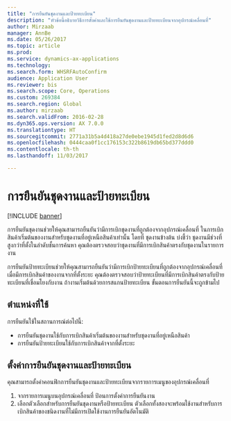 ```yaml
---
title: "การยืนยันชุดงานและป้ายทะเบียน"
description: "หัวข้อนี้อธิบายวิธีการตั้งค่าและใช้การยืนยันชุดงานและป้ายทะเบียนจากอุปกรณ์เคลื่อนที่"
author: Mirzaab
manager: AnnBe
ms.date: 05/26/2017
ms.topic: article
ms.prod: 
ms.service: dynamics-ax-applications
ms.technology: 
ms.search.form: WHSRFAutoConfirm
audience: Application User
ms.reviewer: bis
ms.search.scope: Core, Operations
ms.custom: 269384
ms.search.region: Global
ms.author: mirzaab
ms.search.validFrom: 2016-02-28
ms.dyn365.ops.version: AX 7.0.0
ms.translationtype: HT
ms.sourcegitcommit: 2771a31b5a4d418a27de0ebe1945d1fed2d8d6d6
ms.openlocfilehash: 0444caa0f1cc176153c322b8619db65bd377ddd0
ms.contentlocale: th-th
ms.lasthandoff: 11/03/2017

---
```


# <a name="batch-and-license-plate-confirmation"></a>การยืนยันชุดงานและป้ายทะเบียน

[!INCLUDE [banner](../includes/banner.md)]

การยืนยันชุดงานช่วยให้คุณสามารถยืนยันว่ามีการเบิกชุดงานที่ถูกต้องจากอุปกรณ์เคลื่อนที่ ในการเบิกสินค้าเริ่มต้นของงานสำหรับชุดงานที่อยู่เหนือสินค้าเท่านั้น โดยที่ ชุดงานข้างต้น บ่งชี้ว่า ชุดงานมีช่วงที่สูงกว่าที่ตั้งในลำดับชั้นการค้นหา คุณต้องตรวจสอบว่าชุดงานที่มีการเบิกสินค้าตรงกับชุดงานในรายการงาน 

การยืนยันป้ายทะเบียนช่วยให้คุณสามารถยืนยันว่ามีการเบิกป้ายทะเบียนที่ถูกต้องจากอุปกรณ์เคลื่อนที่ เมื่อมีการเบิกสินค้าของงานจากที่ตั้งระยะ คุณต้องตรวจสอบว่าป้ายทะเบียนที่มีการเบิกสินค้าตรงกับป้ายทะเบียนที่เชื่อมโยงกับงาน ถ้างานเริ่มต้นด้วยการสแกนป้ายทะเบียน ขั้นตอนการยืนยันนี้จะถูกข้ามไป

## <a name="where-it-applies"></a>ตำแหน่งที่ใช้
การยืนยันใช้ในสถานการณ์ต่อไปนี้:

- การยืนยันชุดงานใช้กับการเบิกสินค้าเริ่มต้นของงานสำหรับชุดงานที่อยู่เหนือสินค้า
- การยืนยันป้ายทะเบียนใช้กับการเบิกสินค้าจากที่ตั้งระยะ

## <a name="set-up-batch-and-license-plate-confirmation"></a>ตั้งค่าการยืนยันชุดงานและป้ายทะเบียน
คุณสามารถตั้งค่าคอนฟิกการยืนยันชุดงานและป้ายทะเบียนจากรายการเมนูของอุปกรณ์เคลื่อนที่  
1.  จากรายการเมนูบนอุปกรณ์เคลื่อนที่ ป้อนการตั้งค่าการยืนยันงาน  
2.  เลือกตัวเลือกสำหรับการยืนยันชุดงานหรือป้ายทะเบียน ตัวเลือกทั้งสองจะพร้อมใช้งานสำหรับการเบิกสินค้าของชนิดงานที่ไม่มีการเปิดใช้งานการยืนยันอัตโนมัติ  

